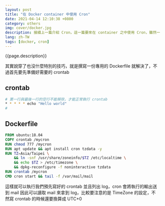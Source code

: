 ```yaml
---
layout: post
title: "在 Docker container 中使用 Cron"
date: 2021-04-14 12:10:38 +0800
category: others
img: cover/docker.jpg
description: 接續上一篇介紹 Cron，這一篇要來在 container 之中使用 Cron，雖然一般來說應該不太會遇到這個情況，但最近剛好就被我遇上了，因此順便記錄一下
lang: zh-TW
tags: [docker, cron]
---
```


{{page.description}}

其實說穿了也沒什麼特別的技巧，就是撰寫一份專用的 Dockerfile 就解決了，不過首先要先準備好需要的 crontab

## crontab
```bash
# 第一行與最後一行的空行不能移除，才能正常執行 crontab
* * * * * echo "Hello world"
#
```

## Dockerfile
```dockerfile
FROM ubuntu:18.04
COPY crontab /mycron
RUN chmod 777 /mycron
RUN apt update && apt install cron tzdata -y
RUN TZ=Asia/Taipei \
    && ln -snf /usr/share/zoneinfo/$TZ /etc/localtime \
    && echo $TZ > /etc/timezone \
    && dpkg-reconfigure -f noninteractive tzdata
RUN crontab /mycron
CMD cron start && tail -f /var/mail/mail
```

這樣就可以執行我們預先寫好的 crontab 並且列出 log，cron 會將執行的輸出送到 mail 因此可以讀取 mail 來拿到 log，比較要注意的是 TimeZone 的設定，不然寫 crontab 的時候還要換算成 UTC+0